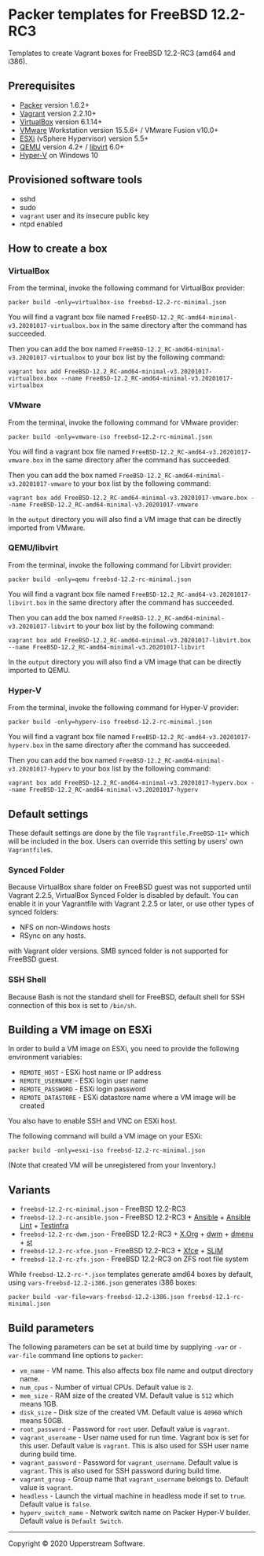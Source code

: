 # Packer templates for FreeBSD 12.2-RC3

Templates to create Vagrant boxes for FreeBSD 12.2-RC3 (amd64 and
i386).

## Prerequisites

* [Packer][] version 1.6.2+
* [Vagrant][] version 2.2.10+
* [VirtualBox][] version 6.1.14+
* [VMware][] Workstation version 15.5.6+ / VMware Fusion v10.0+
* [ESXi][] (vSphere Hypervisor) version 5.5+
* [QEMU][] version 4.2+ / [libvirt][] 6.0+
* [Hyper-V][] on Windows 10

[ESXi]: http://www.vmware.com/products/vsphere-hypervisor
    "Free VMware vSphere Hypervisor, Free Virtualization (ESXi)"
[Hyper-V]: https://docs.microsoft.com/en-us/virtualization/hyper-v-on-windows/about/
    "Introduction to Hyper-V on Windows 10 | Microsoft Docs"
[libvirt]: https://libvirt.org/ "libvirt: The virtualization API"
[Packer]: https://www.packer.io/ "Packer by HashiCorp"
[QEMU]: https://www.qemu.org/ "QEMU"
[Vagrant]: https://www.vagrantup.com/ "Vagrant"
[VirtualBox]: https://www.virtualbox.org/ "Oracle VM VirtualBox"
[VMware]: http://www.vmware.com/
    "VMware Virtualization for Desktop &amp; Server, Application,
    Public &amp; Hybrid Clouds"

## Provisioned software tools

* sshd
* sudo
* `vagrant` user and its insecure public key
* ntpd enabled

## How to create a box

### VirtualBox

From the terminal, invoke the following command for VirtualBox provider:

    packer build -only=virtualbox-iso freebsd-12.2-rc-minimal.json

You will find a vagrant box file named `FreeBSD-12.2_RC-amd64-minimal-v3.20201017-virtualbox.box`
in the same directory after the command has succeeded.

Then you can add the box named `FreeBSD-12.2_RC-amd64-minimal-v3.20201017-virtualbox`
to your box list by the following command:

    vagrant box add FreeBSD-12.2_RC-amd64-minimal-v3.20201017-virtualbox.box --name FreeBSD-12.2_RC-amd64-minimal-v3.20201017-virtualbox

### VMware

From the terminal, invoke the following command for VMware provider:

    packer build -only=vmware-iso freebsd-12.2-rc-minimal.json

You will find a vagrant box file named `FreeBSD-12.2_RC-amd64-v3.20201017-vmware.box`
in the same directory after the command has succeeded.

Then you can add the box named `FreeBSD-12.2_RC-amd64-minimal-v3.20201017-vmware`
to your box list by the following command:

    vagrant box add FreeBSD-12.2_RC-amd64-minimal-v3.20201017-vmware.box --name FreeBSD-12.2_RC-amd64-minimal-v3.20201017-vmware

In the `output` directory you will also find a VM image that can be
directly imported from VMware.

### QEMU/libvirt

From the terminal, invoke the following command for Libvirt provider:

    packer build -only=qemu freebsd-12.2-rc-minimal.json

You will find a vagrant box file named `FreeBSD-12.2_RC-amd64-v3.20201017-libvirt.box`
in the same directory after the command has succeeded.

Then you can add the box named `FreeBSD-12.2_RC-amd64-minimal-v3.20201017-libvirt`
to your box list by the following command:

    vagrant box add FreeBSD-12.2_RC-amd64-minimal-v3.20201017-libvirt.box --name FreeBSD-12.2_RC-amd64-minimal-v3.20201017-libvirt

In the `output` directory you will also find a VM image that can be
directly imported to QEMU.

### Hyper-V

From the terminal, invoke the following command for Hyper-V provider:

    packer build -only=hyperv-iso freebsd-12.2-rc-minimal.json

You will find a vagrant box file named `FreeBSD-12.2_RC-amd64-v3.20201017-hyperv.box`
in the same directory after the command has succeeded.

Then you can add the box named `FreeBSD-12.2_RC-amd64-minimal-v3.20201017-hyperv`
to your box list by the following command:

    vagrant box add FreeBSD-12.2_RC-amd64-minimal-v3.20201017-hyperv.box --name FreeBSD-12.2_RC-amd64-minimal-v3.20201017-hyperv

## Default settings

These default settings are done by the file `Vagrantfile.FreeBSD-11+`
which will be included in the box.  Users can override this setting by
users' own `Vagrantfile`s.

### Synced Folder

Because VirtualBox share folder on FreeBSD guest was not supported
until Vagrant 2.2.5, VirtualBox Synced Folder is disabled by default.
You can enable it in your Vagrantfile with Vagrant 2.2.5 or later, or
use other types of synced folders:

* NFS on non-Windows hosts
* RSync on any hosts.

with Vagrant older versions.  SMB synced folder is not supported for
FreeBSD guest.

### SSH Shell

Because Bash is not the standard shell for FreeBSD, default shell for
SSH connection of this box is set to `/bin/sh`.

## Building a VM image on ESXi

In order to build a VM image on ESXi, you need to provide the following
environment variables:

* `REMOTE_HOST` - ESXi host name or IP address
* `REMOTE_USERNAME` - ESXi login user name
* `REMOTE_PASSWORD` - ESXi login password
* `REMOTE_DATASTORE` - ESXi datastore name where a VM image will be
   created

You also have to enable SSH and VNC on ESXi host.

The following command will build a VM image on your ESXi:

    packer build -only=esxi-iso freebsd-12.2-rc-minimal.json

(Note that created VM will be unregistered from your Inventory.)

## Variants

* `freebsd-12.2-rc-minimal.json` - FreeBSD 12.2-RC3
* `freebsd-12.2-rc-ansible.json` - FreeBSD 12.2-RC3 +
  [Ansible][] + [Ansible Lint] + [Testinfra][]
* `freebsd-12.2-rc-dwm.json` - FreeBSD 12.2-RC3 + [X.Org][] +
  [dwm][] + [dmenu][] + [st][]
* `freebsd-12.2-rc-xfce.json` - FreeBSD 12.2-RC3 + [Xfce][] +
  [SLiM][]
* `freebsd-12.2-rc-zfs.json` - FreeBSD 12.2-RC3 on ZFS root
  file system

While `freebsd-12.2-rc-*.json` templates generate amd64 boxes by
default, using `vars-freebsd-12.2-i386.json` generates i386 boxes:

    packer build -var-file=vars-freebsd-12.2-i386.json freebsd-12.1-rc-minimal.json

[Ansible]: https://www.ansible.com/ "Ansible is Simple IT Automation"
[Ansible Lint]: https://docs.ansible.com/ansible-lint/
  "Ansible Lint Documentation &mdash; Ansible Documentation"
[dmenu]: http://tools.suckless.org/dmenu/ "dmenu | suckless.org tools"
[dwm]: http://dwm.suckless.org/
  "suckless.org dwm - dynamic window manager"
[SLiM]: https://sourceforge.net/projects/slim.berlios/
  "SLiM download | SourceForge.net"
[st]: http://st.suckless.org/ "suckless.org st - simple terminal"
[Testinfra]: https://testinfra.readthedocs.io/en/latest/
  "Testinfra test your infrastructure &#8212; testinfra 3.2.1.dev2+g672a064.d20191006 documentation"
[X.Org]: https://www.x.org/wiki/ "X.Org"
[Xfce]: http://www.xfce.org/ "Xfce Desktop Environment"

## Build parameters

The following parameters can be set at build time by supplying `-var`
or `-var-file` command line options to `packer`:

* `vm_name` - VM name.  This also affects box file name and output
  directory name.
* `num_cpus` - Number of virtual CPUs.  Default value is `2`.
* `mem_size` - RAM size of the created VM.  Default value is `512`
  which means 1GB.
* `disk_size` - Disk size of the created VM.  Default value is `40960`
  which means 50GB.
* `root_password` - Password for `root` user.  Default value is
  `vagrant`.
* `vagrant_username` - User name used for run time.  Vagrant box is set
  for this user.  Default value is `vagrant`.
  This is also used for SSH user name during build time.
* `vagrant_password` - Password for `vagrant_username`.  Default value
  is `vagrant`.  This is also used for SSH password during build time.
* `vagrant_group` - Group name that `vagrant_username` belongs to.
  Default value is `vagrant`.
* `headless` - Launch the virtual machine in headless mode if set to
  `true`.  Default value is `false`.
* `hyperv_switch_name` - Network switch name on Packer Hyper-V builder.
  Default value is `Default Switch`.

- - -

Copyright &copy; 2020 Upperstream Software.
